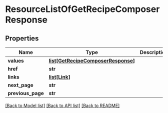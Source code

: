 # ResourceListOfGetRecipeComposerResponse


## Properties
Name | Type | Description | Notes
------------ | ------------- | ------------- | -------------
**values** | [**list[GetRecipeComposerResponse]**](GetRecipeComposerResponse.md) |  | 
**href** | **str** |  | [optional] 
**links** | [**list[Link]**](Link.md) |  | [optional] 
**next_page** | **str** |  | [optional] 
**previous_page** | **str** |  | [optional] 

[[Back to Model list]](../README.md#documentation-for-models) [[Back to API list]](../README.md#documentation-for-api-endpoints) [[Back to README]](../README.md)


